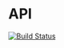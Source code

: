 # API

[![Build Status](https://travis-ci.org/com2027/API.svg?branch=master)](https://travis-ci.org/com2027/API)
